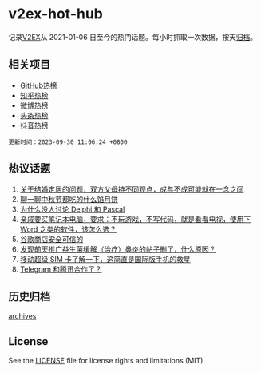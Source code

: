 # v2ex-hot-hub

 记录[V2EX](https://www.v2ex.com/)从 2021-01-06 日至今的热门话题。每小时抓取一次数据，按天[归档](archives)。
 
 ## 相关项目

- [GitHub热榜](https://github.com/snaildev/github-hot-hub)
- [知乎热榜](https://github.com/snaildev/zhihu-hot-hub)
- [微博热榜](https://github.com/snaildev/weibo-hot-hub)
- [头条热榜](https://github.com/snaildev/toutiao-hot-hub)
- [抖音热榜](https://github.com/snaildev/douyin-hot-hub)


 `更新时间：2023-09-30 11:06:24 +0800`

## 热议话题

1. [关于结婚定居的问题，双方父母持不同观点，成与不成可能就在一念之间](https://www.v2ex.com/t/978135)
1. [聊一聊中秋节都吃的什么馅月饼](https://www.v2ex.com/t/978137)
1. [为什么没人讨论 Delphi 和 Pascal](https://www.v2ex.com/t/978109)
1. [亲戚要买笔记本电脑，要求：不玩游戏，不写代码，就是看看电视，使用下 Word 之类的软件，该怎么选？](https://www.v2ex.com/t/978178)
1. [谷歌商店安全可信的](https://www.v2ex.com/t/978127)
1. [发现前天推广益生菌缓解（治疗）鼻炎的帖子删了，什么原因？](https://www.v2ex.com/t/978115)
1. [移动超级 SIM 卡了解一下，这简直是国际版手机的救星](https://www.v2ex.com/t/978161)
1. [Telegram 和腾讯合作了？](https://www.v2ex.com/t/978200)

## 历史归档

[archives](archives)

## License

See the [LICENSE](LICENSE) file for license rights and limitations (MIT).
